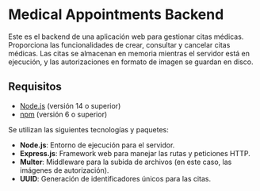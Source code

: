 # Medical Appointments Backend

Este es el backend de una aplicación web para gestionar citas médicas. Proporciona las funcionalidades de crear, consultar y cancelar citas médicas. Las citas se almacenan en memoria mientras el servidor está en ejecución, y las autorizaciones en formato de imagen se guardan en disco.

## Requisitos

- [Node.js](https://nodejs.org/) (versión 14 o superior)
- [npm](https://www.npmjs.com/) (versión 6 o superior)

Se utilizan las siguientes tecnologías y paquetes:

- **Node.js**: Entorno de ejecución para el servidor.
- **Express.js**: Framework web para manejar las rutas y peticiones HTTP.
- **Multer**: Middleware para la subida de archivos (en este caso, las imágenes de autorización).
- **UUID**: Generación de identificadores únicos para las citas.
